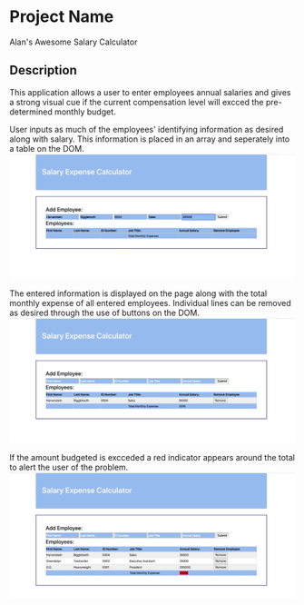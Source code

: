 # Project Name
Alan's Awesome Salary Calculator

## Description
This application allows a user to enter employees annual salaries and gives a strong visual cue if the current compensation level will excced the pre-determined monthly budget.

User inputs as much of the employees' identifying information as desired along with salary.
This information is placed in an array and seperately into a table on the DOM.
![Enter Employee Data](initial.png)

The entered information is displayed on the page along with the total monthly expense of all entered employees. Individual lines can be removed as desired through the use of buttons on the DOM.
![Display Employee Data](intermediate.png)

If the amount budgeted is excceded a red indicator appears around the total to alert the user of the problem.
![Alert if Over Budget](endResult.png)


